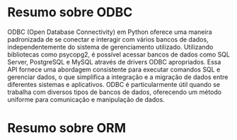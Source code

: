 # Resumo sobre ODBC
ODBC (Open Database Connectivity) em Python oferece uma maneira padronizada de se conectar e interagir com vários bancos de dados, independentemente do sistema de gerenciamento utilizado. Utilizando bibliotecas como psycopg2, é possível acessar bancos de dados como SQL Server, PostgreSQL e MySQL através de drivers ODBC apropriados. Essa API fornece uma abordagem consistente para executar comandos SQL e gerenciar dados, o que simplifica a integração e a migração de dados entre diferentes sistemas e aplicativos. ODBC é particularmente útil quando se trabalha com diversos tipos de bancos de dados, oferecendo um método uniforme para comunicação e manipulação de dados.

# Resumo sobre ORM